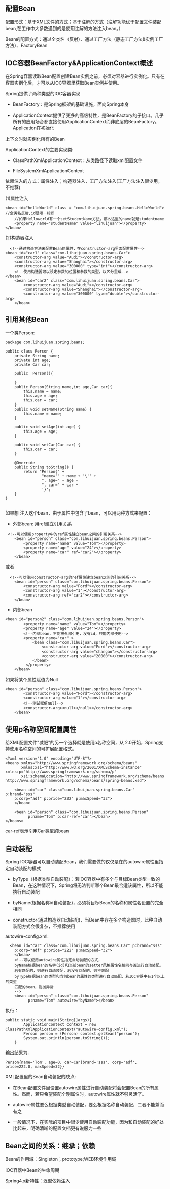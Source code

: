 
配置Bean
--

配置形式：基于XML文件的方式；基于注解的方式（注解功能优于配置文件装配bean,在工作中大多数遇到的是使用注解的方法注入bean。）

Bean的配置方式：通过全类名（反射）、通过工厂方法（静态工厂方法&实例工厂方法）、FactoryBean

IOC容器BeanFactory&ApplicationContext概述
--

在Spring容器读取Bean配置创建Bean实例之前，必须对容器进行实例化。只有在容器实例化后，才可以从IOC容器里获取Bean实例并使用。

Spring提供了两种类型的IOC容器实现

* BeanFactory：是Spring框架的基础设施，面向Spring本身

* ApplicationContext提供了更多的高级特性，是BeanFactory的子接口。几乎所有的应用场合都直接使用ApplicationContext而非底层的BeanFactory。Application在初始化

上下文时就实例化所有的Bean

ApplicationContext的主要实现类:

* ClassPathXmlApplicationContext：从类路径下读取xml配置文件

* FileSystemXmlApplicationContext

依赖注入的方式：属性注入；构造器注入，工厂方法注入(工厂方法注入很少用，不推荐)

(1)属性注入

```
<bean id="helloWorld" class = "com.lihuijuan.spring.beans.HelloWorld"> //全类名反射,id是唯一标识
    //如果Helloworld有一个setStudentName方法，那么这里的name就是studentname
    <property name="studentName" value="lihuijuan"></property>    
</bean>
```
(2)构造器注入

```
  <!--通过构造方法来配置Bean的属性，在constructor-arg里面配置属性-->
<bean id="car1" class="com.lihuijuan.spring.beans.Car">
    <constructor-arg value="Audi"></constructor-arg>
    <constructor-arg value="Shanghai"></constructor-arg>
    <constructor-arg value="300000" type="int"></constructor-arg>
    <!--使用构造器可以设定参数的位置和参数的类型，以区分重载-->
</bean>
    <bean id="car2" class="com.lihuijuan.spring.beans.Car">
        <constructor-arg value="Audi"></constructor-arg>
        <constructor-arg value="Shanghai"></constructor-arg>
        <constructor-arg value="300000" type="double"></constructor-arg>
    </bean>
```


引用其他Bean
--

一个类Person:
```
package com.lihuijuan.spring.beans;

public class Person {
    private String name;
    private int age;
    private Car car;

    public  Person(){

    }
    public Person(String name,int age,Car car){
        this.name = name;
        this.age = age;
        this.car = car;
    }
    public void setName(String name) {
        this.name = name;
    }

    public void setAge(int age) {
        this.age = age;
    }

    public void setCar(Car car) {
        this.car = car;
    }

    @Override
    public String toString() {
        return "Person{" +
                "name='" + name + '\'' +
                ", age=" + age +
                ", car=" + car +
                '}';
    }
}


```
如果想 注入这个bean，由于属性中包含了bean，可以用两种方式来配置：

* 外部bean: 用ref建立引用关系
```
 <!--可以使用property中的ref属性建立bean之间的引用关系-->
    <bean id="person" class="com.lihuijuan.spring.beans.Person">
        <property name="name" value="Tom"></property>
        <property name="age" value="24"></property>
        <property name="car" ref="car2"></property>
    </bean>
```

或者
```
  <!--可以使用constructor-arg的ref属性建立bean之间的引用关系-->
    <bean id="person" class="com.lihuijuan.spring.beans.Person">
        <constructor-arg value="Ford"></constructor-arg>
        <constructor-arg value="1"></constructor-arg>
        <constructor-arg ref="car2"></constructor-arg>
    </bean>
```
* 内部bean
```
<bean id="person2" class="com.lihuijuan.spring.beans.Person">
        <property name="name" value="Tom"></property>
        <property name="age" value="24"></property>
        <!--内部bean，不能被外部引用，没有id，只能内部使用-->
        <property name="car" >
            <bean class="com.lihuijuan.spring.beans.Car">
                <constructor-arg value="Ford"></constructor-arg>
                <constructor-arg value="changan"></constructor-arg>
                <constructor-arg value="20000"></constructor-arg>
            </bean>
         </property>
    </bean>
```

如果将某个属性赋值为Null
```
<bean id="person" class="com.lihuijuan.spring.beans.Person">
        <constructor-arg value="Ford"></constructor-arg>
        <constructor-arg value="1"></constructor-arg>
        <!--测试赋值null-->
        <constructor-arg><null></null></constructor-arg>
    </bean>
```

使用p名称空间配置属性
--
给XML配置文件"减肥"的另一个选择就是使用p名称空间，从 2.0开始，Spring支持使用名称空间的可扩展配置格式。

```
<?xml version="1.0" encoding="UTF-8"?>
<beans xmlns="http://www.springframework.org/schema/beans"
       xmlns:xsi="http://www.w3.org/2001/XMLSchema-instance" xmlns:p="http://www.springframework.org/schema/p"
       xsi:schemaLocation="http://www.springframework.org/schema/beans http://www.springframework.org/schema/beans/spring-beans.xsd">

    <bean id="car" class="com.lihuijuan.spring.beans.Car" p:brand="sss"
    p:corp="adf" p:price="222" p:maxSpeed="32">
    </bean>
   
    <bean id="person" class="com.lihuijuan.spring.beans.Person"
          p:name="Tom" p:car-ref="car"></bean> 
</beans>
```
car-ref表示引用Car类型的bean


自动装配
--
Spring IOC容器可以自动装配Bean，我们需要做的仅仅是在<bean>的autowire属性里指定自动装配的模式
 
* byType（根据类型自动装配）：若IOC容器中有多个与目标Bean类型一致的Bean，在这种情况下，Spring将无法判断哪个Bean最合适该属性，所以不能执行自动装配

* byName(根据名称id自动装配)，必须将目标Bean的名称和属性名设置的完全相同 

* constructor(通过构造器自动装配)，当Bean中存在多个构造器时，此种自动装配方式会很复杂，不推荐使用



autowire-config.xml:
```
  <bean id="car" class="com.lihuijuan.spring.beans.Car" p:brand="sss"
    p:corp="adf" p:price="222" p:maxSpeed="32">
    </bean>
    <!--可以使用autowire属性指定自动装配的方式，
    byName根据bean的名字(id)和当前bean的setter风格属性名相同与否进行自动装配。
    若有匹配的，则进行自动装配，若没有匹配的，则不装配
    byType根据bean的类型和当前bean的属性的类型进行自动匹配，若IOC容器中有1个以上的类型
    匹配的bean，则抛异常
    -->
    <bean id="person" class="com.lihuijuan.spring.beans.Person"
          p:name="Tom" autowire="byName"></bean>
```

执行：
```
public static void main(String[]args){
        ApplicationContext context = new ClassPathXmlApplicationContext("autowire-config.xml");
        Person person = (Person) context.getBean("person");
        System.out.println(person.toString());
    }
```

输出结果为:
```
Person{name='Tom', age=0, car=Car{brand='sss', corp='adf', price=222.0, maxSpeed=32}}
```

XML配置里的Bean自动装配的缺点:

* 在Bean配置文件里设置autowire属性进行自动装配将会配置Bean的所有属性。然而，若只希望装配个别属性时，autowire属性就不够灵活了。

* autowire属性要么根据类型自动装配，要么根据名称自动装配，二者不能兼而有之

* 一般情况下，在实际的项目中很少使用自动装配功能，因为和自动装配的好处比起来，明确清晰的配置文档更有说服力一些

Bean之间的关系：继承；依赖
--

Bean的作用域：Singleton；prototype;WEB环境作用域

IOC容器中Bean的生命周期

Spring4.x新特性：泛型依赖注入
